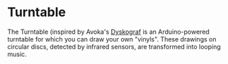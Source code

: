 # Turntable

The Turntable (inspired by Avoka's [Dyskograf](https://www.avoka.fr/portfolio/dyskograf/) is an Arduino-powered turntable for which you can draw your own "vinyls". These drawings on circular discs, detected by infrared sensors, are transformed into looping music.
